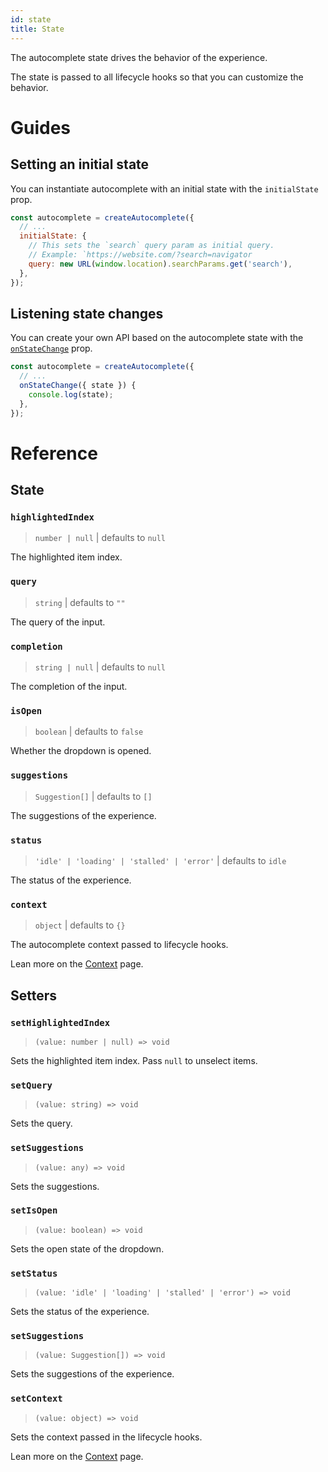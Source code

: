 ```yaml
---
id: state
title: State
---
```


The autocomplete state drives the behavior of the experience.

The state is passed to all lifecycle hooks so that you can customize the behavior.

# Guides

## Setting an initial state

You can instantiate autocomplete with an initial state with the `initialState` prop.

```js
const autocomplete = createAutocomplete({
  // ...
  initialState: {
    // This sets the `search` query param as initial query.
    // Example: `https://website.com/?search=navigator
    query: new URL(window.location).searchParams.get('search'),
  },
});
```

## Listening state changes

You can create your own API based on the autocomplete state with the [`onStateChange`](createAutocomplete#onstatechange) prop.

```js
const autocomplete = createAutocomplete({
  // ...
  onStateChange({ state }) {
    console.log(state);
  },
});
```

# Reference

## State

### `highlightedIndex`

> `number | null` | defaults to `null`

The highlighted item index.

### `query`

> `string` | defaults to `""`

The query of the input.

### `completion`

> `string | null` | defaults to `null`

The completion of the input.

### `isOpen`

> `boolean` | defaults to `false`

Whether the dropdown is opened.

### `suggestions`

> `Suggestion[]` | defaults to `[]`

The suggestions of the experience.

### `status`

> `'idle' | 'loading' | 'stalled' | 'error'` | defaults to `idle`

The status of the experience.

### `context`

> `object` | defaults to `{}`

The autocomplete context passed to lifecycle hooks.

Lean more on the [Context](context) page.

## Setters

### `setHighlightedIndex`

> `(value: number | null) => void`

Sets the highlighted item index. Pass `null` to unselect items.

### `setQuery`

> `(value: string) => void`

Sets the query.

### `setSuggestions`

> `(value: any) => void`

Sets the suggestions.

### `setIsOpen`

> `(value: boolean) => void`

Sets the open state of the dropdown.

### `setStatus`

> `(value: 'idle' | 'loading' | 'stalled' | 'error') => void`

Sets the status of the experience.

### `setSuggestions`

> `(value: Suggestion[]) => void`

Sets the suggestions of the experience.

### `setContext`

> `(value: object) => void`

Sets the context passed in the lifecycle hooks.

Lean more on the [Context](context) page.
